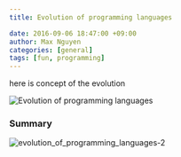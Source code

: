 ```yaml
---
title: Evolution of programming languages

date: 2016-09-06 18:47:00 +09:00
author: Max Nguyen
categories: [general]
tags: [fun, programming]
---
```


here is concept of the evolution
<!--excerpt-->
![Evolution of programming languages](https://dynamics365.github.io/assets/the-evolution-of-computer-programming-languages-infographic.jpg "ahihi")

### Summary

![evolution_of_programming_languages-2](https://dynamics365.github.io/assets/evolution_of_programming_languages-2.png "ahaha")
